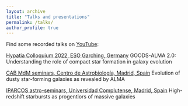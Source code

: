 ```yaml
---
layout: archive
title: "Talks and presentations"
permalink: /talks/
author_profile: true
---
```


Find some recorded talks on [YouTube](https://www.youtube.com/results?search_query=carlos+gomez+guijarro):

[Hypatia Colloquium 2022, ESO Garching, Germany](https://www.youtube.com/watch?v=I5fpbfkfXrY&t=2351s)
GOODS-ALMA 2.0: Understanding the role of compact star formation in galaxy evolution

[CAB MdM seminars, Centro de Astrobiología, Madrid, Spain](https://www.youtube.com/watch?v=uea92SyQPfU)
Evolution of dusty star-forming galaxies as revealed by ALMA

[IPARCOS astro-seminars, Universidad Complutense, Madrid, Spain](https://www.youtube.com/watch?v=MGJoT-bj3Cc)
High-redshift starbursts as progentiors of massive galaxies
